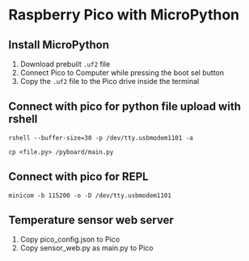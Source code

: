 # Raspberry Pico with MicroPython

## Install MicroPython

1. Download prebuilt `.uf2` file
2. Connect Pico to Computer while pressing the boot sel button
3. Copy the `.uf2` file to the Pico drive inside the terminal

## Connect with pico for python file upload with rshell

```
rshell --buffer-size=30 -p /dev/tty.usbmodem1101 -a
```

```
cp <file.py> /pyboard/main.py
```

## Connect with pico for REPL

```
minicom -b 115200 -o -D /dev/tty.usbmodem1101
```

## Temperature sensor web server

1. Copy pico_config.json to Pico
2. Copy sensor_web.py as main.py to Pico